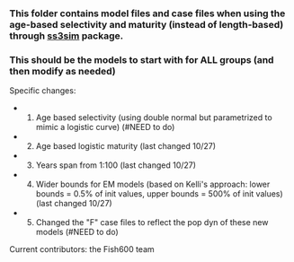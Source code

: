 ### This folder contains model files and case files when using the age-based selectivity and maturity (instead of length-based) through [ss3sim](https://github.com/ss3sim/ss3sim) package.

### This should be the models to start with for ALL groups (and then modify as needed)

Specific changes: 
- 1. Age based selectivity (using double normal but parametrized to mimic a logistic curve) (#NEED to do)
- 2. Age based logistic maturity (last changed 10/27)
- 3. Years span from 1:100 (last changed 10/27)
- 4. Wider bounds for EM models (based on Kelli's approach: lower bounds = 0.5% of init values, upper bounds = 500% of init values) (last changed 10/27)
- 5. Changed the "F" case files to reflect the pop dyn of these new models (#NEED to do)


Current contributors: the Fish600 team
